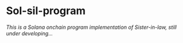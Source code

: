 # Sol-sil-program

*This is a Solana onchain program implementation of Sister-in-law, still under developing...*